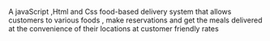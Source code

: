 A javaScript ,Html and Css food-based delivery system that allows customers to  various foods ,  make reservations and get the meals delivered  at the convenience of their locations at customer friendly rates




